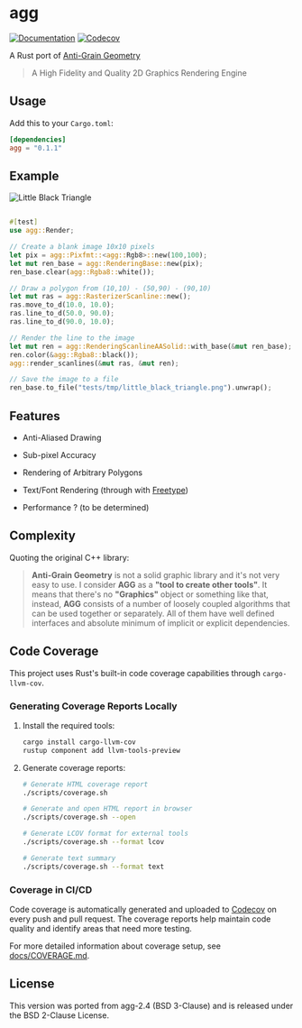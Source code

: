 agg
===

[![Documentation](https://docs.rs/agg/badge.svg)](https://docs.rs/agg)
[![Codecov](https://codecov.io/gh/clouds56-contrib/agg-rs/branch/master/graph/badge.svg)](https://codecov.io/gh/clouds56-contrib/agg-rs)

A Rust port of [Anti-Grain Geometry](http://www.antigrain.com/)

> A High Fidelity and Quality 2D Graphics Rendering Engine

## Usage

Add this to your `Cargo.toml`:

```toml
[dependencies]
agg = "0.1.1"
```

## Example

![Little Black Triangle](https://github.com/savage13/agg/blob/master/tests/little_black_triangle.png)

```rust

#[test]
use agg::Render;

// Create a blank image 10x10 pixels
let pix = agg::Pixfmt::<agg::Rgb8>::new(100,100);
let mut ren_base = agg::RenderingBase::new(pix);
ren_base.clear(agg::Rgba8::white());

// Draw a polygon from (10,10) - (50,90) - (90,10)
let mut ras = agg::RasterizerScanline::new();
ras.move_to_d(10.0, 10.0);
ras.line_to_d(50.0, 90.0);
ras.line_to_d(90.0, 10.0);

// Render the line to the image
let mut ren = agg::RenderingScanlineAASolid::with_base(&mut ren_base);
ren.color(&agg::Rgba8::black());
agg::render_scanlines(&mut ras, &mut ren);

// Save the image to a file
ren_base.to_file("tests/tmp/little_black_triangle.png").unwrap();
```

## Features

  - Anti-Aliased Drawing
  - Sub-pixel Accuracy
  - Rendering of Arbitrary Polygons
  - Text/Font Rendering (through with [Freetype](https://www.freetype.org/))

  - Performance ? (to be determined)


## Complexity

Quoting the original C++ library:

> **Anti-Grain Geometry** is not a solid graphic library and it's not very easy to use. I consider **AGG** as a **"tool to create other tools"**. It means that there's no **"Graphics"** object or something like that, instead, **AGG** consists of a number of loosely coupled algorithms that can be used together or separately. All of them have well defined interfaces and absolute minimum of implicit or explicit dependencies.

## Code Coverage

This project uses Rust's built-in code coverage capabilities through `cargo-llvm-cov`. 

### Generating Coverage Reports Locally

1. Install the required tools:
   ```bash
   cargo install cargo-llvm-cov
   rustup component add llvm-tools-preview
   ```

2. Generate coverage reports:
   ```bash
   # Generate HTML coverage report
   ./scripts/coverage.sh

   # Generate and open HTML report in browser
   ./scripts/coverage.sh --open

   # Generate LCOV format for external tools
   ./scripts/coverage.sh --format lcov

   # Generate text summary
   ./scripts/coverage.sh --format text
   ```

### Coverage in CI/CD

Code coverage is automatically generated and uploaded to [Codecov](https://codecov.io/gh/clouds56-contrib/agg-rs) on every push and pull request. The coverage reports help maintain code quality and identify areas that need more testing.

For more detailed information about coverage setup, see [docs/COVERAGE.md](docs/COVERAGE.md).

## License

This version was ported from agg-2.4 (BSD 3-Clause) and is released
under the BSD 2-Clause License.


